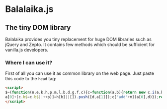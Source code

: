 Balalaika.js
=========
## The tiny DOM library
Balalaika provides you tiny replacement for huge DOM libraries such as jQuery and Zepto. It contains few methods which should be sufficient for vanilla.js developers.

### Where I can use it?
First of all you can use it as common library on the web page. Just paste this code to the ``head`` tag:
```html
<script>
$=(function(n,e,k,h,p,m,l,b,d,g,f,c){c=function(a,b){return new c.i(a,b)};c.i=function(a,d){k.push.apply(this,a?a.nodeType||a==n?[a]:""+a===a?/</.test(a)?((b=e.createElement(d||"div")).innerHTML=a,b.children):(d&&c(d)[0]||e).querySelectorAll(a):/f/.test(typeof a)?/c/.test(e.readyState)?a():c(e).on("DOMContentLoaded",a):a:k)};c.i[f="prototype"]=(c.extend=function(a){g=arguments;for(b=1;b<g.length;b++)if(f=g[b])for(d in f)a[d]=f[d];return a})(c.fn=c[f]=k,{on:function(a,d){a=a.split(h);this.map(function(c){(h[b=
a[0]+(c.b$=c.b$||++p)]=h[b]||[]).push([d,a[1]]);c["add"+m](a[0],d)});return this},off:function(a,c){a=a.split(h);f="remove"+m;this.map(function(e){if(b=(g=h[a[0]+e.b$])&&g.length)for(;d=g[--b];)c&&c!=d[0]||a[1]&&a[1]!=d[1]||(e[f](a[0],d[0]),g.splice(b,1));else!a[1]&&e[f](a[0],c)});return this},is:function(a){b=this[0];d=!!b&&(b.matches||b["webkit"+l]||b["moz"+l]||b["ms"+l]);return!!d&&d.call(b,a)}});return c})(window,document,[],/\.(.+)/,0,"EventListener","MatchesSelector");
</script>
```
